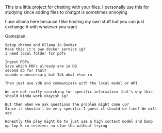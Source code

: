 This is a little project for chatting with your files.
I personally use this for studying since adding files to chatgpt is sometimes annoying.

I use ollama here because I like hosting my own stuff but you can just exchange it with whatever you want


Gameplan:
    
    Setup chroma and Ollama in Docker  
    Make this it's own docker service ig?
    I need local folder for pdfs

    Ingest PDFs. 
    Save which PDFs already are in DB
    second db for that?
    sounds unneccessary but Idk what else rn
    
    Then just use vdb and communicate with the local model or API

    We are not really searching for specific information that's why this should kinda work okayish ig?

    But then when we ask questions the problem might come up?
    Since it shouldn't be very specific I guess it should be fine? We will see

    Honestly the play might be to just use a high context model and bump up top k in receiver no clue tho without trying
